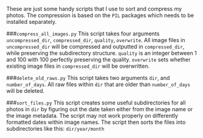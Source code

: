 These are just some handy scripts that I use to sort and compress my photos. The compression is based on the `PIL` packages which needs to be installed separately.

###`compress_all_images.py`
This script takes four arguments `uncompressed_dir`, `compressed_dir`, `quality`, `overwrite`. 
All image files in `uncompressed_dir` will be compressed and outputted in `compressed_dir`, while preserving the subdirectory structure.
`quality` is an integer between 1 and 100 with 100 perfectly preserving the quality.
`overwrite` sets whether existing image files in `compressed_dir` will be overwritten.

###`delete_old_raws.py`
This script takes two arguments `dir`, and `number_of_days`.
All raw files within `dir` that are older than `number_of_days` will be deleted.

###`sort_files.py`
This script creates some useful subdirectories for all photos in `dir` by figuring out the date taken either from the image name or the image metadata.
The script may not work properly on differently formatted dates within image names.
The script then sorts the files into subdirectories like this: `dir/year/month`